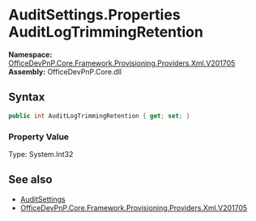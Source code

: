 # AuditSettings.Properties AuditLogTrimmingRetention
  

**Namespace:** [OfficeDevPnP.Core.Framework.Provisioning.Providers.Xml.V201705](OfficeDevPnP.Core.Framework.Provisioning.Providers.Xml.V201705.md)  
**Assembly:** OfficeDevPnP.Core.dll  
## Syntax
```C#
public int AuditLogTrimmingRetention { get; set; }
```

### Property Value
Type: System.Int32  

## See also
- [AuditSettings](OfficeDevPnP.Core.Framework.Provisioning.Providers.Xml.V201705.AuditSettings.md) 
- [OfficeDevPnP.Core.Framework.Provisioning.Providers.Xml.V201705](OfficeDevPnP.Core.Framework.Provisioning.Providers.Xml.V201705.md) 
